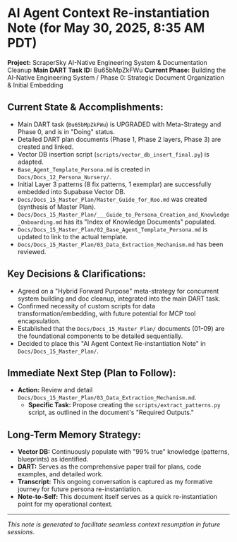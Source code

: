 # AI Agent Context Re-instantiation Note (for May 30, 2025, 8:35 AM PDT)

**Project:** ScraperSky AI-Native Engineering System & Documentation Cleanup
**Main DART Task ID:** Bu65bMpZkFWu
**Current Phase:** Building the AI-Native Engineering System / Phase 0: Strategic Document Organization & Initial Embedding

## Current State & Accomplishments:
*   Main DART task (`Bu65bMpZkFWu`) is UPGRADED with Meta-Strategy and Phase 0, and is in "Doing" status.
*   Detailed DART plan documents (Phase 1, Phase 2 layers, Phase 3) are created and linked.
*   Vector DB insertion script (`scripts/vector_db_insert_final.py`) is adapted.
*   `Base_Agent_Template_Persona.md` is created in `Docs/Docs_12_Persona_Nursery/`.
*   Initial Layer 3 patterns (8 fix patterns, 1 exemplar) are successfully embedded into Supabase Vector DB.
*   `Docs/Docs_15_Master_Plan/Master_Guide_for_Roo.md` was created (synthesis of Master Plan).
*   `Docs/Docs_15_Master_Plan/___Guide_to_Persona_Creation_and_Knowledge_Onboarding.md` has its "Index of Knowledge Documents" populated.
*   `Docs/Docs_15_Master_Plan/02_Base_Agent_Template_Persona.md` is updated to link to the actual template.
*   `Docs/Docs_15_Master_Plan/03_Data_Extraction_Mechanism.md` has been reviewed.

## Key Decisions & Clarifications:
*   Agreed on a "Hybrid Forward Purpose" meta-strategy for concurrent system building and doc cleanup, integrated into the main DART task.
*   Confirmed necessity of custom scripts for data transformation/embedding, with future potential for MCP tool encapsulation.
*   Established that the `Docs/Docs_15_Master_Plan/` documents (01-09) are the foundational components to be detailed sequentially.
*   Decided to place this "AI Agent Context Re-instantiation Note" in `Docs/Docs_15_Master_Plan/`.

## Immediate Next Step (Plan to Follow):
*   **Action:** Review and detail `Docs/Docs_15_Master_Plan/03_Data_Extraction_Mechanism.md`.
    *   **Specific Task:** Propose creating the `scripts/extract_patterns.py` script, as outlined in the document's "Required Outputs."

## Long-Term Memory Strategy:
*   **Vector DB:** Continuously populate with "99% true" knowledge (patterns, blueprints) as identified.
*   **DART:** Serves as the comprehensive paper trail for plans, code examples, and detailed work.
*   **Transcript:** This ongoing conversation is captured as my formative journey for future persona re-instantiation.
*   **Note-to-Self:** This document itself serves as a quick re-instantiation point for my operational context.

---
*This note is generated to facilitate seamless context resumption in future sessions.*
